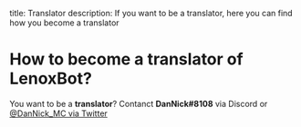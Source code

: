 title: Translator
description: If you want to be a translator, here you can find how you become a translator

# How to become a translator of LenoxBot?

You want to be a **translator**? 
Contanct **DanNick#8108** via Discord or [@DanNick_MC via Twitter](https://twitter.com/DanNick_MC)
